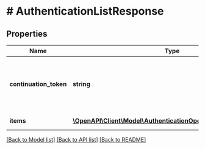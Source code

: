 # # AuthenticationListResponse

## Properties

Name | Type | Description | Notes
------------ | ------------- | ------------- | -------------
**continuation_token** | **string** | Token służący do pobrania kolejnej strony wyników. Jeśli jest pusty, to nie ma kolejnych stron. | [optional]
**items** | [**\OpenAPI\Client\Model\AuthenticationOperationStatusResponse[]**](AuthenticationOperationStatusResponse.md) | Lista sesji uwierzytelniania. |

[[Back to Model list]](../../README.md#models) [[Back to API list]](../../README.md#endpoints) [[Back to README]](../../README.md)
